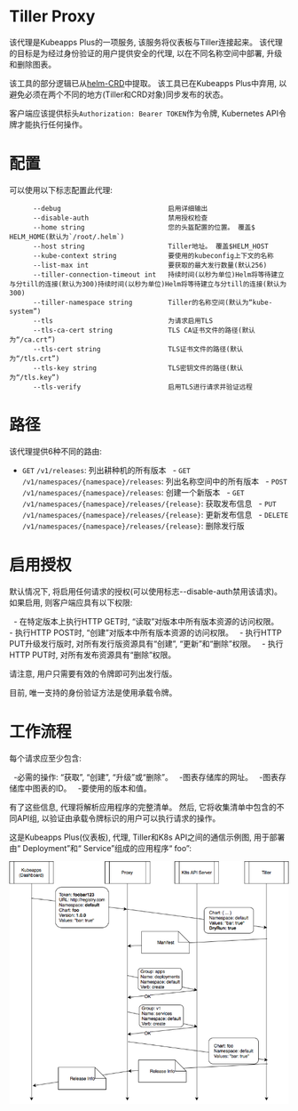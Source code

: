 # Tiller Proxy

该代理是Kubeapps Plus的一项服务, 该服务将仪表板与Tiller连接起来。 该代理的目标是为经过身份验证的用户提供安全的代理, 以在不同名称空间中部署, 升级和删除图表。

该工具的部分逻辑已从[helm-CRD](https://github.com/bitnami-labs/helm-crd)中提取。 该工具已在Kubeapps Plus中弃用, 以避免必须在两个不同的地方(Tiller和CRD对象)同步发布的状态。

客户端应该提供标头`Authorization: Bearer TOKEN`作为令牌, Kubernetes API令牌才能执行任何操作。

# 配置

可以使用以下标志配置此代理: 

```
      --debug                           启用详细输出
      --disable-auth                    禁用授权检查
      --home string                     您的头盔配置的位置。 覆盖$ HELM_HOME(默认为`/root/.helm`)
      --host string                     Tiller地址。 覆盖$HELM_HOST
      --kube-context string             要使用的kubeconfig上下文的名称
      --list-max int                    要获取的最大发行数量(默认256)
      --tiller-connection-timeout int   持续时间(以秒为单位)Helm将等待建立与分till的连接(默认为300)持续时间(以秒为单位)Helm将等待建立与分till的连接(默认为300)
      --tiller-namespace string         Tiller的名称空间(默认为“kube-system”)
      --tls                             为请求启用TLS
      --tls-ca-cert string              TLS CA证书文件的路径(默认为“/ca.crt”)
      --tls-cert string                 TLS证书文件的路径(默认为“/tls.crt”)
      --tls-key string                  TLS密钥文件的路径(默认为“/tls.key”)
      --tls-verify                      启用TLS进行请求并验证远程
```

# 路径

该代理提供6种不同的路由: 

  - `GET` `/v1/releases`: 列出耕种机的所有版本
  - `GET` `/v1/namespaces/{namespace}/releases`: 列出名称空间中的所有版本
  - `POST` `/v1/namespaces/{namespace}/releases`: 创建一个新版本
  - `GET` `/v1/namespaces/{namespace}/releases/{release}`: 获取发布信息
  - `PUT` `/v1/namespaces/{namespace}/releases/{release}`: 更新发布信息
  - `DELETE` `/v1/namespaces/{namespace}/releases/{release}`: 删除发行版

# 启用授权

默认情况下, 将启用任何请求的授权(可以使用标志--disable-auth禁用该请求)。 如果启用, 则客户端应具有以下权限: 

  - 在特定版本上执行HTTP GET时, “读取”对版本中所有版本资源的访问权限。
  - 执行HTTP POST时, “创建”对版本中所有版本资源的访问权限。
  - 执行HTTP PUT升级发行版时, 对所有发行版资源具有“创建”, “更新”和“删除”权限。
  - 执行HTTP PUT时, 对所有发布资源具有“删除”权限。

请注意, 用户只需要有效的令牌即可列出发行版。

目前, 唯一支持的身份验证方法是使用承载令牌。

# 工作流程

每个请求应至少包含: 

  -必需的操作: “获取”, “创建”, “升级”或“删除”。
  -图表存储库的网址。
  -图表存储库中图表的ID。
  -要使用的版本和值。

有了这些信息, 代理将解析应用程序的完整清单。 然后, 它将收集清单中包含的不同API组, 以验证由承载令牌标识的用户可以执行请求的操作。

这是Kubeapps Plus(仪表板), 代理, Tiller和K8s API之间的通信示例图, 用于部署由“ Deployment”和“ Service”组成的应用程序“ foo”: 

![diagram](diagram.png)
